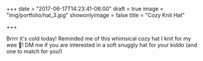 +++
date = "2017-06-17T14:23:41-06:00"
draft = true
image = "img/portfolio/hat_3.jpg"
showonlyimage = false
title = "Cozy Knit Hat"

+++

Brrrr it's cold today! Reminded me of this whimsical cozy hat I knit for my wee 🐝! DM me if you are interested in a soft snuggly hat for your kiddo (and one to match for you!)
